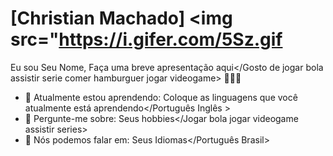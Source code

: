# [Christian Machado] <img src="https://i.gifer.com/5Sz.gif

Eu sou <Calmo>Seu Nome</Christian>, <Machado>Faça uma breve apresentação aqui</Gosto de jogar bola assistir serie comer hamburguer jogar videogame> 👨🏻‍💻 

- 🚀 Atualmente estou aprendendo: <Desenvolvimento de sistemas>Coloque as linguagens que você atualmente está aprendendo</Português Inglês > 
- 💬 Pergunte-me sobre: <Jogos series>Seus hobbies</Jogar bola jogar videogame assistir series>
- 📣 Nós podemos falar em: <qual quer tipo de assunto desde que seja interessante>Seus Idiomas</Português Brasil>
